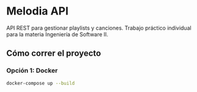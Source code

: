# Melodia API

API REST para gestionar playlists y canciones. Trabajo práctico individual para la materia Ingeniería de Software II.

## Cómo correr el proyecto

### Opción 1: Docker

```bash
docker-compose up --build
